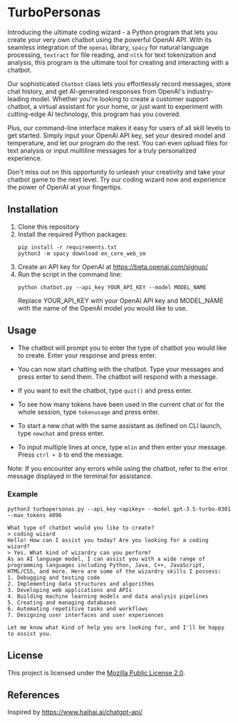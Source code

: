 # TurboPersonas
Introducing the ultimate coding wizard - a Python program that lets you create your very own chatbot using the powerful OpenAI API. With its seamless integration of the `openai` library, `spacy` for natural language processing, `textract` for file reading, and `nltk` for text tokenization and analysis, this program is the ultimate tool for creating and interacting with a chatbot. 

Our sophisticated `Chatbot` class lets you effortlessly record messages, store chat history, and get AI-generated responses from OpenAI's industry-leading model. Whether you're looking to create a customer support chatbot, a virtual assistant for your home, or just want to experiment with cutting-edge AI technology, this program has you covered. 

Plus, our command-line interface makes it easy for users of all skill levels to get started. Simply input your OpenAI API key, set your desired model and temperature, and let our program do the rest. You can even upload files for text analysis or input multiline messages for a truly personalized experience. 

Don't miss out on this opportunity to unleash your creativity and take your chatbot game to the next level. Try our coding wizard now and experience the power of OpenAI at your fingertips.

## Installation

1. Clone this repository
2. Install the required Python packages:
    ```
    pip install -r requirements.txt
    python3 -m spacy download en_core_web_sm
    ```
3. Create an API key for OpenAI at https://beta.openai.com/signup/
4. Run the script in the command line:
    ```
    python chatbot.py --api_key YOUR_API_KEY --model MODEL_NAME
    ```
    Replace YOUR_API_KEY with your OpenAI API key and MODEL_NAME with the name of the OpenAI model you would like to use.

## Usage

- The chatbot will prompt you to enter the type of chatbot you would like to create. Enter your response and press enter.

- You can now start chatting with the chatbot. Type your messages and press enter to send them. The chatbot will respond with a message.

- If you want to exit the chatbot, type `quit()` and press enter.

- To see how many tokens have been used in the current chat or for the whole session, type `tokenusage` and press enter.

- To start a new chat with the same assistant as defined on CLI launch, type `newchat` and press enter.

- To input multiple lines at once, type `mlin` and then enter your message. Press `ctrl + D` to end the message.

Note: If you encounter any errors while using the chatbot, refer to the error message displayed in the terminal for assistance.

### Example

`python3 turbopersonas.py --api_key <apikey> --model gpt-3.5-turbo-0301 --max_tokens 4096`
```
What type of chatbot would you like to create? 
> coding wizard
Hello! How can I assist you today? Are you looking for a coding wizard?
> Yes. What kind of wizardry can you perform?
As an AI language model, I can assist you with a wide range of programming languages including Python, Java, C++, JavaScript, HTML/CSS, and more. Here are some of the wizardry skills I possess:
1. Debugging and testing code
2. Implementing data structures and algorithms
3. Developing web applications and APIs
4. Building machine learning models and data analysis pipelines
5. Creating and managing databases
6. Automating repetitive tasks and workflows
7. Designing user interfaces and user experiences

Let me know what kind of help you are looking for, and I'll be happy to assist you.
```

## License

This project is licensed under the [Mozilla Public License 2.0](./LICENSE).

## References
Inspired by https://www.haihai.ai/chatgpt-api/
